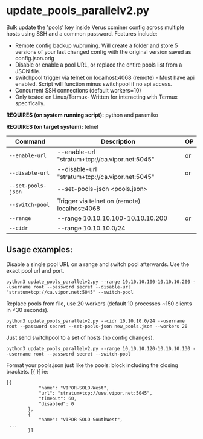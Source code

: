 # update_pools_parallelv2.py
Bulk update the 'pools' key inside Verus ccminer config across multiple hosts using SSH and a common password. Features include:
 - Remote config backup w/pruning. Will create a folder and store 5 versions of your last changed config with the original version saved as config.json.orig
 - Disable or enable a pool URL, or replace the entire pools list from a JSON file.
 - switchpool trigger via telnet on localhost:4068 (remote) - Must have api enabled. Script will function minus switchpool if no api access.
 - Concurrent SSH connections (default workers=10)
 - Only tested on Linux/Termux- Written for interacting with Termux specifically.

**REQUIRES (on system running script):** python and paramiko

**REQUIRES (on target system):** telnet 

| Command | Description | OP |
| --- | --- | --- |
| `--enable-url` | --enable-url "stratum+tcp://ca.vipor.net:5045" | or |
| `--disable-url` | --disable-url "stratum+tcp://ca.vipor.net:5045" | or |
| `--set-pools-json` | --set-pools-json <pools.json> |
| `--switch-pool` | Trigger via telnet on (remote) localhost:4068 |
| `--range` | --range 10.10.10.100-10.10.10.200 | or |
| `--cidr` | --range 10.10.10.0/24 |

## Usage examples:

Disable a single pool URL on a range and switch pool afterwards.
Use the exact pool url and port.

`python3 update_pools_parallelv2.py --range 10.10.10.100-10.10.10.200 --username root --password secret --disable-url "stratum+tcp://ca.vipor.net:5045" --switch-pool`

Replace pools from file, use 20 workers (default 10 processes ~150 clients in <30 seconds).

`python3 update_pools_parallelv2.py --cidr 10.10.10.0/24 --username root --password secret --set-pools-json new_pools.json --workers 20`

Just send switchpool to a set of hosts (no config changes).

`python3 update_pools_parallelv2.py --range 10.10.10.120-10.10.10.130 --username root --password secret --switch-pool`

Format your pools.json just like the pools: block including the closing brackets. [{ }] ie:
````
[{
            "name": "VIPOR-SOLO-West",
            "url": "stratum+tcp://usw.vipor.net:5045",
            "timeout": 60,
            "disabled": 0
        },
        {
            "name": "VIPOR-SOLO-SouthWest",
 ...
        }]
````
